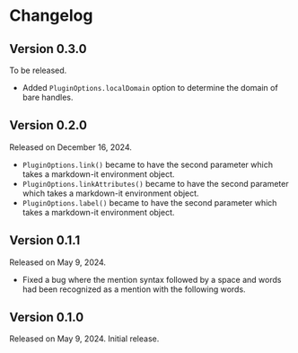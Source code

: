 <!-- deno-fmt-ignore-file -->

Changelog
=========

Version 0.3.0
-------------

To be released.

 -  Added `PluginOptions.localDomain` option to determine the domain of bare
    handles.


Version 0.2.0
-------------

Released on December 16, 2024.

 -  `PluginOptions.link()` became to have the second parameter which takes
    a markdown-it environment object.
 -  `PluginOptions.linkAttributes()` became to have the second parameter which
    takes a markdown-it environment object.
 -  `PluginOptions.label()` became to have the second parameter which takes
    a markdown-it environment object.


Version 0.1.1
-------------

Released on May 9, 2024.

 -  Fixed a bug where the mention syntax followed by a space and words had been
    recognized as a mention with the following words.


Version 0.1.0
-------------

Released on May 9, 2024.  Initial release.
